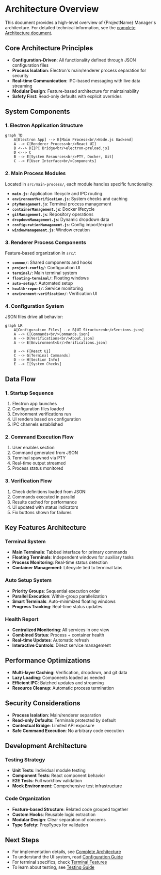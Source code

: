 # Architecture Overview

This document provides a high-level overview of {ProjectName} Manager's architecture. For detailed technical information, see the [complete Architecture document](architecture-details.md).

## Core Architecture Principles

- **Configuration-Driven**: All functionality defined through JSON configuration files
- **Process Isolation**: Electron's main/renderer process separation for security
- **Real-time Communication**: IPC-based messaging with live data streaming
- **Modular Design**: Feature-based architecture for maintainability
- **Safety First**: Read-only defaults with explicit overrides

## System Components

### 1. Electron Application Structure

```mermaid
graph TD
    A[Electron App] --> B[Main Process<br/>Node.js Backend]
    A --> C[Renderer Process<br/>React UI]
    B <--> D[IPC Bridge<br/>electron-preload.js]
    D <--> C
    B --> E[System Resources<br/>PTY, Docker, Git]
    C --> F[User Interface<br/>Components]
```

### 2. Main Process Modules

Located in `src/main-process/`, each module handles specific functionality:

- **`main.js`**: Application lifecycle and IPC routing
- **`environmentVerification.js`**: System checks and caching
- **`ptyManagement.js`**: Terminal process management
- **`containerManagement.js`**: Docker lifecycle
- **`gitManagement.js`**: Repository operations
- **`dropdownManagement.js`**: Dynamic dropdown data
- **`configurationManagement.js`**: Config import/export
- **`windowManagement.js`**: Window creation

### 3. Renderer Process Components

Feature-based organization in `src/`:

- **`common/`**: Shared components and hooks
- **`project-config/`**: Configuration UI
- **`terminal/`**: Main terminal system
- **`floating-terminal/`**: Floating windows
- **`auto-setup/`**: Automated setup
- **`health-report/`**: Service monitoring
- **`environment-verification/`**: Verification UI

### 4. Configuration System

JSON files drive all behavior:

```mermaid
graph LR
    A[Configuration Files] --> B[UI Structure<br/>Sections.json]
    A --> C[Commands<br/>Commands.json]
    A --> D[Verifications<br/>About.json]
    A --> E[Environment<br/>Verifications.json]
    
    B --> F[React UI]
    C --> G[Terminal Commands]
    D --> H[Section Info]
    E --> I[System Checks]
```

## Data Flow

### 1. Startup Sequence
1. Electron app launches
2. Configuration files loaded
3. Environment verifications run
4. UI renders based on configuration
5. IPC channels established

### 2. Command Execution Flow
1. User enables section
2. Command generated from JSON
3. Terminal spawned via PTY
4. Real-time output streamed
5. Process status monitored

### 3. Verification Flow
1. Check definitions loaded from JSON
2. Commands executed in parallel
3. Results cached for performance
4. UI updated with status indicators
5. Fix buttons shown for failures

## Key Features Architecture

### Terminal System
- **Main Terminals**: Tabbed interface for primary commands
- **Floating Terminals**: Independent windows for auxiliary tasks
- **Process Monitoring**: Real-time status detection
- **Container Management**: Lifecycle tied to terminal tabs

### Auto Setup System
- **Priority Groups**: Sequential execution order
- **Parallel Execution**: Within-group parallelization
- **Smart Terminals**: Auto-minimized floating windows
- **Progress Tracking**: Real-time status updates

### Health Report
- **Centralized Monitoring**: All services in one view
- **Combined Status**: Process + container health
- **Real-time Updates**: Automatic refresh
- **Interactive Controls**: Direct service management

## Performance Optimizations

- **Multi-layer Caching**: Verification, dropdown, and git data
- **Lazy Loading**: Components loaded as needed
- **Efficient IPC**: Batched updates and streaming
- **Resource Cleanup**: Automatic process termination

## Security Considerations

- **Process Isolation**: Main/renderer separation
- **Read-only Defaults**: Terminals protected by default
- **Contextual Bridge**: Limited API exposure
- **Safe Command Execution**: No arbitrary code execution

## Development Architecture

### Testing Strategy
- **Unit Tests**: Individual module testing
- **Component Tests**: React component behavior
- **E2E Tests**: Full workflow validation
- **Mock Environment**: Comprehensive test infrastructure

### Code Organization
- **Feature-based Structure**: Related code grouped together
- **Custom Hooks**: Reusable logic extraction
- **Modular Design**: Clear separation of concerns
- **Type Safety**: PropTypes for validation

## Next Steps

- For implementation details, see [Complete Architecture](architecture-details.md)
- To understand the UI system, read [Configuration Guide](configuration-guide.md)
- For terminal specifics, check [Terminal Features](terminal-features.md)
- To learn about testing, see [Testing Guide](testing-guide.md) 